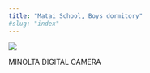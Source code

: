 ```yaml
---
title: "Matai School, Boys dormitory"
#slug: "index"
---
```


[![](/wp-content/2008/11/PICT2453-300x225.jpg)](/wp-content/2008/11/PICT2453.jpg)

MINOLTA DIGITAL CAMERA